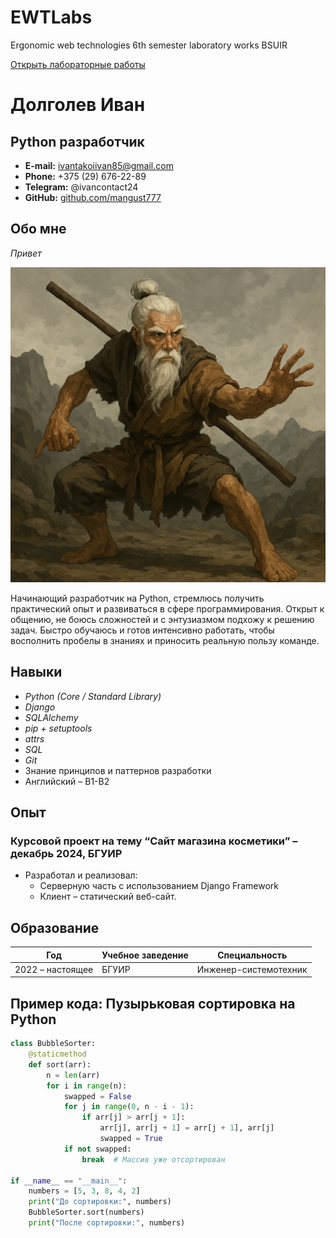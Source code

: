 # EWTLabs
Ergonomic web technologies 6th semester laboratory works BSUIR



[Открыть лабораторные работы](https://mangust777.github.io/EWTLabs/)

# Долголев Иван

## Python разработчик

- **E-mail:** ivantakoiivan85@gmail.com
- **Phone:** +375 (29) 676-22-89
- **Telegram:** @ivancontact24
- **GitHub:** [github.com/mangust777](https://github.com/mangust777)

## Обо мне

_Привет_

![Начинающий Python разработчик](image.png)

Начинающий разработчик на Python, стремлюсь получить практический опыт и развиваться в сфере программирования. Открыт к общению, не боюсь сложностей и с энтузиазмом подхожу к решению задач. Быстро обучаюсь и готов интенсивно работать, чтобы восполнить пробелы в знаниях и приносить реальную пользу команде.

## Навыки

- _Python (Core / Standard Library)_
- _Django_
- _SQLAlchemy_
- _pip + setuptools_
- _attrs_
- _SQL_
- _Git_
- Знание принципов и паттернов разработки
- Английский – B1-B2

## Опыт

### Курсовой проект на тему “Сайт магазина косметики” – декабрь 2024, БГУИР

- Разработал и реализовал:
  - Серверную часть с использованием Django Framework
  - Клиент – статический веб-сайт.

## Образование

| Год              | Учебное заведение | Специальность         |
| ---------------- | ----------------- | --------------------- |
| 2022 – настоящее | БГУИР             | Инженер-системотехник |

## Пример кода: Пузырьковая сортировка на Python

```python
class BubbleSorter:
    @staticmethod
    def sort(arr):
        n = len(arr)
        for i in range(n):
            swapped = False
            for j in range(0, n - i - 1):
                if arr[j] > arr[j + 1]:
                    arr[j], arr[j + 1] = arr[j + 1], arr[j]
                    swapped = True
            if not swapped:
                break  # Массив уже отсортирован

if __name__ == "__main__":
    numbers = [5, 3, 8, 4, 2]
    print("До сортировки:", numbers)
    BubbleSorter.sort(numbers)
    print("После сортировки:", numbers)
```
